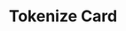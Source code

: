 ---
title: Tokenize Card
position_number: 2
type: post
description: Tokenize a card  
 
parameters:
  - name: merchantId
    Datatype: Integer(18)
    Mandatory?: mandatory
    Description: The identifier for the merchant in the IPG Gateway provided at on-boarding.  This must be the same used in the related session token request.
  - name: token
    Datatype: String (40)
    Mandatory?: mandatory
    Description: Session Token received in the Session Token Response - Processed
  - name: number
    Datatype: String(100)
    Mandatory?: mandatory
    Description: The payment card number, primary account number (PAN), or simply a card number for the payment card being tokenised. The card number must be a single string of numbers, with no spaces, dashes or other characters
  - name: nameOnCard
    Datatype: String (150)
    Mandatory?: mandatory
    Description: Cardholder name as written on the payment card
  - name: expiryMonth
    Datatype: String (2)
    Mandatory?: mandatory
    Description: Card expiration month as a number, e.g. “04”.
  - name: expiryYear
    Datatype:  String (4)
    Mandatory?: mandatory
    Description: Card expiration year as a number, e.g. “2020”.
  - name: cardDescription
    Datatype: String (50)
    Mandatory?: optional
    Description: Free form text field for the merchant’s use that is used for reconciliation e.g. merchant’s internal card’s sequence id
  - name: startMonth
    Datatype: String (2)
    Mandatory?: conditional
    Description: Card issued month as a number, e.g. “04”. Condition - Only used for some card types. Required for Maestro; Optional for all other cards
  - name: startYear
    Datatype: String (4)
    Mandatory?: conditional
    Description: Card issued month as a number, e.g. “04”. Condition - Only used for some card types.  Required for Maestro; Optional for all other cards
  - name: issueNumber
    Datatype: String (2
    Mandatory?: conditional
    Description: Card issued month as a number, e.g. “04”.  Condition - Only used for some card types.  Required for Maestro; Optional for all other cards
 
left_code_blocks:
  - code_block: |-
      $ .post("https://apiuat.test.boipapaymentgateway.com/payment?"> {
      merchantId=111111, token=abcde12345abcde12345, number=4111111111111111, nameOnCard=NAME+OF+CARD+OWNER, expiryMonth=04, expiryYear=2020, cardDescription=Customer ID 123456
      };
    title: jQuery
    language: javascript
  
right_code_blocks:
  - code_block: |2-
      {
        "result": "success",
        "country": "GB",
        "resultId": "e086f9ad-6a78-4c56-b4e7-059764246811",
        "merchantId": "890490",
        "cardType": "400",
        "customerId": "testTokenize",
        "additionalDetails": {},
        "cardToken": "5512732598811111",
        "processingTime": 1000,
        "cardIssuer": null
        }
    title: Response
    language: json
  - code_block: |2-
      {
        "result": "failure",
        "resultId": "4e879e03-9ff1-481e-9611-b5155328a53f",
        "additionalDetails": {},
        "errors": 
        [
          {
          "messageCode": "This field is required in [REQUEST]",
          "fieldName": "number"
          }
        ],
      "processingTime": 8
      }
    title: Error
    language: json
---